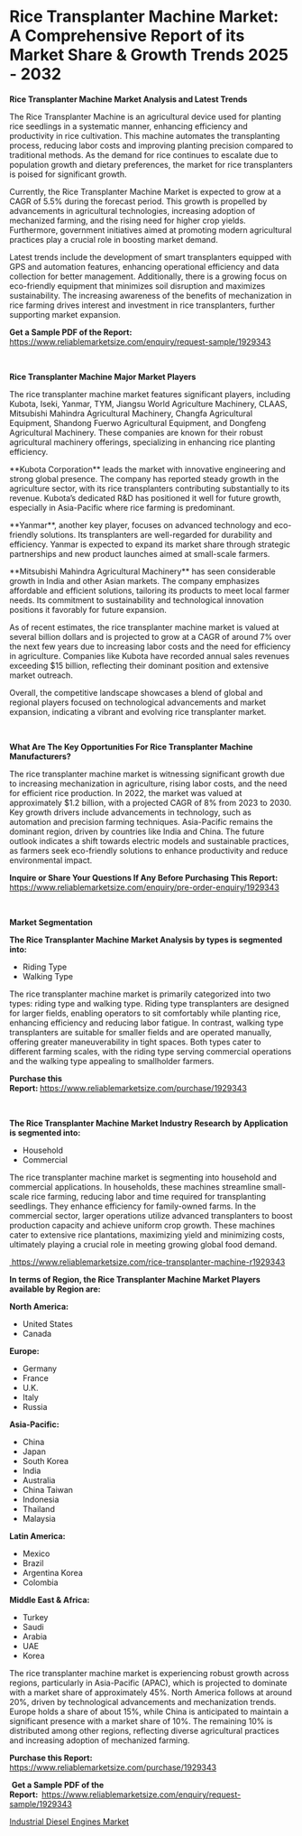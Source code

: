 <p><h1>Rice Transplanter Machine Market: A Comprehensive Report of its Market Share & Growth Trends 2025 - 2032</h1></p><p><strong>Rice Transplanter Machine Market Analysis and Latest Trends</strong></p>
<p><p>The Rice Transplanter Machine is an agricultural device used for planting rice seedlings in a systematic manner, enhancing efficiency and productivity in rice cultivation. This machine automates the transplanting process, reducing labor costs and improving planting precision compared to traditional methods. As the demand for rice continues to escalate due to population growth and dietary preferences, the market for rice transplanters is poised for significant growth.</p><p>Currently, the Rice Transplanter Machine Market is expected to grow at a CAGR of 5.5% during the forecast period. This growth is propelled by advancements in agricultural technologies, increasing adoption of mechanized farming, and the rising need for higher crop yields. Furthermore, government initiatives aimed at promoting modern agricultural practices play a crucial role in boosting market demand. </p><p>Latest trends include the development of smart transplanters equipped with GPS and automation features, enhancing operational efficiency and data collection for better management. Additionally, there is a growing focus on eco-friendly equipment that minimizes soil disruption and maximizes sustainability. The increasing awareness of the benefits of mechanization in rice farming drives interest and investment in rice transplanters, further supporting market expansion.</p></p>
<p><strong>Get a Sample PDF of the Report:&nbsp;</strong> <a href="https://www.reliablemarketsize.com/enquiry/request-sample/1929343?utm_campaign=2005&utm_medium=2&utm_source=Github&utm_content=ia&utm_term=16012025&utm_id=rice-transplanter-machine">https://www.reliablemarketsize.com/enquiry/request-sample/1929343</a></p>
<p>&nbsp;</p>
<p><strong>Rice Transplanter Machine Major Market Players</strong></p>
<p><p>The rice transplanter machine market features significant players, including Kubota, Iseki, Yanmar, TYM, Jiangsu World Agriculture Machinery, CLAAS, Mitsubishi Mahindra Agricultural Machinery, Changfa Agricultural Equipment, Shandong Fuerwo Agricultural Equipment, and Dongfeng Agricultural Machinery. These companies are known for their robust agricultural machinery offerings, specializing in enhancing rice planting efficiency.</p><p>**Kubota Corporation** leads the market with innovative engineering and strong global presence. The company has reported steady growth in the agriculture sector, with its rice transplanters contributing substantially to its revenue. Kubota’s dedicated R&D has positioned it well for future growth, especially in Asia-Pacific where rice farming is predominant.</p><p>**Yanmar**, another key player, focuses on advanced technology and eco-friendly solutions. Its transplanters are well-regarded for durability and efficiency. Yanmar is expected to expand its market share through strategic partnerships and new product launches aimed at small-scale farmers.</p><p>**Mitsubishi Mahindra Agricultural Machinery** has seen considerable growth in India and other Asian markets. The company emphasizes affordable and efficient solutions, tailoring its products to meet local farmer needs. Its commitment to sustainability and technological innovation positions it favorably for future expansion.</p><p>As of recent estimates, the rice transplanter machine market is valued at several billion dollars and is projected to grow at a CAGR of around 7% over the next few years due to increasing labor costs and the need for efficiency in agriculture. Companies like Kubota have recorded annual sales revenues exceeding $15 billion, reflecting their dominant position and extensive market outreach.</p><p>Overall, the competitive landscape showcases a blend of global and regional players focused on technological advancements and market expansion, indicating a vibrant and evolving rice transplanter market.</p></p>
<p>&nbsp;</p>
<p><strong>What Are The Key Opportunities For Rice Transplanter Machine Manufacturers?</strong></p>
<p><p>The rice transplanter machine market is witnessing significant growth due to increasing mechanization in agriculture, rising labor costs, and the need for efficient rice production. In 2022, the market was valued at approximately $1.2 billion, with a projected CAGR of 8% from 2023 to 2030. Key growth drivers include advancements in technology, such as automation and precision farming techniques. Asia-Pacific remains the dominant region, driven by countries like India and China. The future outlook indicates a shift towards electric models and sustainable practices, as farmers seek eco-friendly solutions to enhance productivity and reduce environmental impact.</p></p>
<p><strong>Inquire or Share Your Questions If Any Before Purchasing This Report:</strong> <a href="https://www.reliablemarketsize.com/enquiry/pre-order-enquiry/1929343?utm_campaign=2005&utm_medium=2&utm_source=Github&utm_content=ia&utm_term=16012025&utm_id=rice-transplanter-machine">https://www.reliablemarketsize.com/enquiry/pre-order-enquiry/1929343</a></p>
<p>&nbsp;</p>
<p><strong>Market Segmentation</strong></p>
<p><strong>The Rice Transplanter Machine Market Analysis by types is segmented into:</strong></p>
<p><ul><li>Riding Type</li><li>Walking Type</li></ul></p>
<p><p>The rice transplanter machine market is primarily categorized into two types: riding type and walking type. Riding type transplanters are designed for larger fields, enabling operators to sit comfortably while planting rice, enhancing efficiency and reducing labor fatigue. In contrast, walking type transplanters are suitable for smaller fields and are operated manually, offering greater maneuverability in tight spaces. Both types cater to different farming scales, with the riding type serving commercial operations and the walking type appealing to smallholder farmers.</p></p>
<p><strong>Purchase this Report:&nbsp;</strong><a href="https://www.reliablemarketsize.com/purchase/1929343?utm_campaign=2005&utm_medium=2&utm_source=Github&utm_content=ia&utm_term=16012025&utm_id=rice-transplanter-machine">https://www.reliablemarketsize.com/purchase/1929343</a></p>
<p>&nbsp;</p>
<p><strong>The Rice Transplanter Machine Market Industry Research by Application is segmented into:</strong></p>
<p><ul><li>Household</li><li>Commercial</li></ul></p>
<p><p>The rice transplanter machine market is segmenting into household and commercial applications. In households, these machines streamline small-scale rice farming, reducing labor and time required for transplanting seedlings. They enhance efficiency for family-owned farms. In the commercial sector, larger operations utilize advanced transplanters to boost production capacity and achieve uniform crop growth. These machines cater to extensive rice plantations, maximizing yield and minimizing costs, ultimately playing a crucial role in meeting growing global food demand.</p></p>
<p><a href="https://www.reliablemarketsize.com/rice-transplanter-machine-r1929343?utm_campaign=2005&utm_medium=2&utm_source=Github&utm_content=ia&utm_term=16012025&utm_id=rice-transplanter-machine">&nbsp;https://www.reliablemarketsize.com/rice-transplanter-machine-r1929343</a></p>
<p><strong>In terms of Region, the Rice Transplanter Machine Market Players available by Region are:</strong></p>
<p>
    <p> <strong> North America: </strong>
        <ul>
            <li>United States</li>
            <li>Canada</li>
        </ul>
        </p> 
    <p> <strong> Europe: </strong>
        <ul>
            <li>Germany</li>
            <li>France</li>
            <li>U.K.</li>
            <li>Italy</li>
            <li>Russia</li>
        </ul>
        </p> 
    <p> <strong> Asia-Pacific: </strong>
        <ul>
            <li>China</li>
            <li>Japan</li>
            <li>South Korea</li>
            <li>India</li>
            <li>Australia</li>
            <li>China Taiwan</li>
            <li>Indonesia</li>
            <li>Thailand</li>
            <li>Malaysia</li>
        </ul>
        </p> 
    <p> <strong> Latin America: </strong>
        <ul>
            <li>Mexico</li>
            <li>Brazil</li>
            <li>Argentina Korea</li>
            <li>Colombia</li>
        </ul>
        </p> 
    <p> <strong> Middle East & Africa: </strong>
        <ul>
            <li>Turkey</li>
            <li>Saudi</li>
            <li>Arabia</li>
            <li>UAE</li>
            <li>Korea</li>
        </ul>
    </p>
    </p>
<p><p>The rice transplanter machine market is experiencing robust growth across regions, particularly in Asia-Pacific (APAC), which is projected to dominate with a market share of approximately 45%. North America follows at around 20%, driven by technological advancements and mechanization trends. Europe holds a share of about 15%, while China is anticipated to maintain a significant presence with a market share of 10%. The remaining 10% is distributed among other regions, reflecting diverse agricultural practices and increasing adoption of mechanized farming.</p></p>
<p><strong>Purchase this Report: </strong><a href="https://www.reliablemarketsize.com/purchase/1929343?utm_campaign=2005&utm_medium=2&utm_source=Github&utm_content=ia&utm_term=16012025&utm_id=rice-transplanter-machine">https://www.reliablemarketsize.com/purchase/1929343</a></p>
<p>&nbsp;<strong>Get a Sample PDF of the Report:&nbsp;&nbsp;</strong><a href="https://www.reliablemarketsize.com/enquiry/request-sample/1929343?utm_campaign=2005&utm_medium=2&utm_source=Github&utm_content=ia&utm_term=16012025&utm_id=rice-transplanter-machine">https://www.reliablemarketsize.com/enquiry/request-sample/1929343</a></p>
<p><strong></strong></p>
<p><p><a href="https://github.com/lylyparadise/Market-Research-Report-List-5/blob/main/industrial-diesel-engines-market.md?utm_campaign=2005&utm_medium=2&utm_source=Github&utm_content=ia&utm_term=16012025&utm_id=rice-transplanter-machine">Industrial Diesel Engines Market</a></p></p>